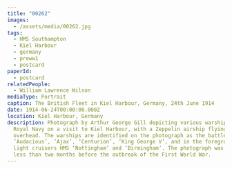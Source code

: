 ```yaml
---
title: "00262"
images:
  - /assets/media/00262.jpg
tags:
  - HMS Southampton
  - Kiel Harbour
  - germany
  - preww1
  - postcard
paperId:
  - postcard
relatedPeople:
  - William Lawrence Wilson
mediaType: Portrait
caption: The British Fleet in Kiel Harbour, Germany, 24th June 1914
date: 1914-06-24T00:00:00.000Z
location: Kiel Harbour, Germany
description: Photograph by Arthur George Gill depicting various warships of the
  Royal Navy on a visit to Kiel Harbour, with a Zeppelin airship flying
  overhead. The warships are identified on the photograph as the battleships HMS
  ‘Audacious’, ‘Ajax’, ‘Centurion’, ‘King George V’, and in the foreground the
  light cruisers HMS ‘Nottingham’ and ‘Birmingham’. The photograph was taken
  less than two months before the outbreak of the First World War.
---
```

